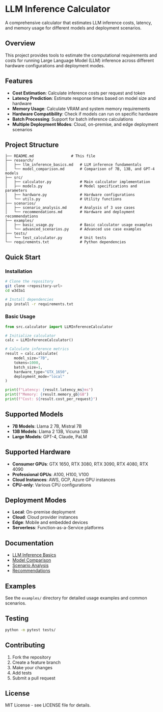 # LLM Inference Calculator

A comprehensive calculator that estimates LLM inference costs, latency, and memory usage for different models and deployment scenarios.

## Overview

This project provides tools to estimate the computational requirements and costs for running Large Language Model (LLM) inference across different hardware configurations and deployment modes.

## Features

- **Cost Estimation**: Calculate inference costs per request and token
- **Latency Prediction**: Estimate response times based on model size and hardware
- **Memory Usage**: Calculate VRAM and system memory requirements
- **Hardware Compatibility**: Check if models can run on specific hardware
- **Batch Processing**: Support for batch inference calculations
- **Multiple Deployment Modes**: Cloud, on-premise, and edge deployment scenarios

## Project Structure

```
├── README.md                 # This file
├── research/
│   ├── llm_inference_basics.md   # LLM inference fundamentals
│   └── model_comparison.md       # Comparison of 7B, 13B, and GPT-4 models
├── src/
│   ├── calculator.py             # Main calculator implementation
│   ├── models.py                 # Model specifications and parameters
│   ├── hardware.py               # Hardware configurations
│   └── utils.py                  # Utility functions
├── scenarios/
│   ├── scenario_analysis.md      # Analysis of 3 use cases
│   └── recommendations.md        # Hardware and deployment recommendations
├── examples/
│   ├── basic_usage.py            # Basic calculator usage examples
│   └── advanced_scenarios.py     # Advanced use case examples
├── tests/
│   └── test_calculator.py        # Unit tests
└── requirements.txt              # Python dependencies
```

## Quick Start

### Installation

```bash
# Clone the repository
git clone <repository-url>
cd w3d3a1

# Install dependencies
pip install -r requirements.txt
```

### Basic Usage

```python
from src.calculator import LLMInferenceCalculator

# Initialize calculator
calc = LLMInferenceCalculator()

# Calculate inference metrics
result = calc.calculate(
    model_size="7B",
    tokens=1000,
    batch_size=1,
    hardware_type="GTX_1650",
    deployment_mode="local"
)

print(f"Latency: {result.latency_ms}ms")
print(f"Memory: {result.memory_gb}GB")
print(f"Cost: ${result.cost_per_request}")
```

## Supported Models

- **7B Models**: Llama 2 7B, Mistral 7B
- **13B Models**: Llama 2 13B, Vicuna 13B
- **Large Models**: GPT-4, Claude, PaLM

## Supported Hardware

- **Consumer GPUs**: GTX 1650, RTX 3080, RTX 3090, RTX 4080, RTX 4090
- **Professional GPUs**: A100, H100, V100
- **Cloud Instances**: AWS, GCP, Azure GPU instances
- **CPU-only**: Various CPU configurations

## Deployment Modes

- **Local**: On-premise deployment
- **Cloud**: Cloud provider instances
- **Edge**: Mobile and embedded devices
- **Serverless**: Function-as-a-Service platforms

## Documentation

- [LLM Inference Basics](research/llm_inference_basics.md)
- [Model Comparison](research/model_comparison.md)
- [Scenario Analysis](scenarios/scenario_analysis.md)
- [Recommendations](scenarios/recommendations.md)

## Examples

See the `examples/` directory for detailed usage examples and common scenarios.

## Testing

```bash
python -m pytest tests/
```

## Contributing

1. Fork the repository
2. Create a feature branch
3. Make your changes
4. Add tests
5. Submit a pull request

## License

MIT License - see LICENSE file for details.